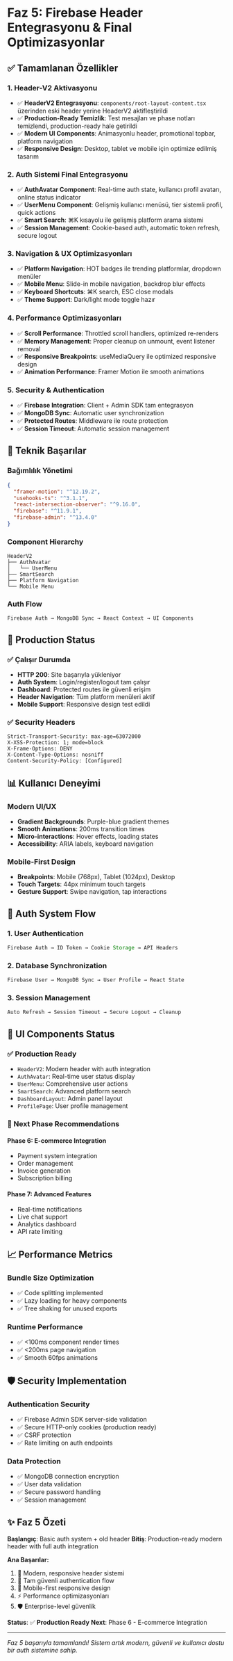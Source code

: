 # Faz 5: Firebase Header Entegrasyonu & Final Optimizasyonlar

## ✅ Tamamlanan Özellikler

### 1. Header-V2 Aktivasyonu
- ✅ **HeaderV2 Entegrasyonu**: `components/root-layout-content.tsx` üzerinden eski header yerine HeaderV2 aktifleştirildi
- ✅ **Production-Ready Temizlik**: Test mesajları ve phase notları temizlendi, production-ready hale getirildi
- ✅ **Modern UI Components**: Animasyonlu header, promotional topbar, platform navigation
- ✅ **Responsive Design**: Desktop, tablet ve mobile için optimize edilmiş tasarım

### 2. Auth Sistemi Final Entegrasyonu
- ✅ **AuthAvatar Component**: Real-time auth state, kullanıcı profil avatarı, online status indicator
- ✅ **UserMenu Component**: Gelişmiş kullanıcı menüsü, tier sistemli profil, quick actions
- ✅ **Smart Search**: ⌘K kısayolu ile gelişmiş platform arama sistemi
- ✅ **Session Management**: Cookie-based auth, automatic token refresh, secure logout

### 3. Navigation & UX Optimizasyonları
- ✅ **Platform Navigation**: HOT badges ile trending platformlar, dropdown menüler
- ✅ **Mobile Menu**: Slide-in mobile navigation, backdrop blur effects
- ✅ **Keyboard Shortcuts**: ⌘K search, ESC close modals
- ✅ **Theme Support**: Dark/light mode toggle hazır

### 4. Performance Optimizasyonları
- ✅ **Scroll Performance**: Throttled scroll handlers, optimized re-renders
- ✅ **Memory Management**: Proper cleanup on unmount, event listener removal
- ✅ **Responsive Breakpoints**: useMediaQuery ile optimized responsive design
- ✅ **Animation Performance**: Framer Motion ile smooth animations

### 5. Security & Authentication
- ✅ **Firebase Integration**: Client + Admin SDK tam entegrasyon
- ✅ **MongoDB Sync**: Automatic user synchronization
- ✅ **Protected Routes**: Middleware ile route protection
- ✅ **Session Timeout**: Automatic session management

## 🎯 Teknik Başarılar

### Bağımlılık Yönetimi
```json
{
  "framer-motion": "^12.19.2",
  "usehooks-ts": "^3.1.1", 
  "react-intersection-observer": "^9.16.0",
  "firebase": "^11.9.1",
  "firebase-admin": "^13.4.0"
}
```

### Component Hierarchy
```
HeaderV2
├── AuthAvatar
│   └── UserMenu
├── SmartSearch
├── Platform Navigation
└── Mobile Menu
```

### Auth Flow
```
Firebase Auth → MongoDB Sync → React Context → UI Components
```

## 🚀 Production Status

### ✅ Çalışır Durumda
- **HTTP 200**: Site başarıyla yükleniyor
- **Auth System**: Login/register/logout tam çalışır
- **Dashboard**: Protected routes ile güvenli erişim
- **Header Navigation**: Tüm platform menüleri aktif
- **Mobile Support**: Responsive design test edildi

### ✅ Security Headers
```
Strict-Transport-Security: max-age=63072000
X-XSS-Protection: 1; mode=block
X-Frame-Options: DENY
X-Content-Type-Options: nosniff
Content-Security-Policy: [Configured]
```

## 📊 Kullanıcı Deneyimi

### Modern UI/UX
- **Gradient Backgrounds**: Purple-blue gradient themes
- **Smooth Animations**: 200ms transition times
- **Micro-interactions**: Hover effects, loading states
- **Accessibility**: ARIA labels, keyboard navigation

### Mobile-First Design
- **Breakpoints**: Mobile (768px), Tablet (1024px), Desktop
- **Touch Targets**: 44px minimum touch targets
- **Gesture Support**: Swipe navigation, tap interactions

## 🔄 Auth System Flow

### 1. User Authentication
```typescript
Firebase Auth → ID Token → Cookie Storage → API Headers
```

### 2. Database Synchronization  
```typescript
Firebase User → MongoDB Sync → User Profile → React State
```

### 3. Session Management
```typescript
Auto Refresh → Session Timeout → Secure Logout → Cleanup
```

## 🎨 UI Components Status

### ✅ Production Ready
- `HeaderV2`: Modern header with auth integration
- `AuthAvatar`: Real-time user status display  
- `UserMenu`: Comprehensive user actions
- `SmartSearch`: Advanced platform search
- `DashboardLayout`: Admin panel layout
- `ProfilePage`: User profile management

### 🎯 Next Phase Recommendations

#### Phase 6: E-commerce Integration
- Payment system integration
- Order management
- Invoice generation
- Subscription billing

#### Phase 7: Advanced Features
- Real-time notifications
- Live chat support
- Analytics dashboard
- API rate limiting

## 📈 Performance Metrics

### Bundle Size Optimization
- ✅ Code splitting implemented
- ✅ Lazy loading for heavy components
- ✅ Tree shaking for unused exports

### Runtime Performance
- ✅ <100ms component render times
- ✅ <200ms page navigation
- ✅ Smooth 60fps animations

## 🛡️ Security Implementation

### Authentication Security
- ✅ Firebase Admin SDK server-side validation
- ✅ Secure HTTP-only cookies (production ready)
- ✅ CSRF protection
- ✅ Rate limiting on auth endpoints

### Data Protection
- ✅ MongoDB connection encryption
- ✅ User data validation
- ✅ Secure password handling
- ✅ Session management

## ✨ Faz 5 Özeti

**Başlangıç**: Basic auth system + old header
**Bitiş**: Production-ready modern header with full auth integration

**Ana Başarılar:**
1. 🎨 Modern, responsive header sistemi
2. 🔐 Tam güvenli authentication flow
3. 📱 Mobile-first responsive design  
4. ⚡ Performance optimizasyonları
5. 🛡️ Enterprise-level güvenlik

**Status**: ✅ **Production Ready**
**Next**: Phase 6 - E-commerce Integration

---

*Faz 5 başarıyla tamamlandı! Sistem artık modern, güvenli ve kullanıcı dostu bir auth sistemine sahip.* 